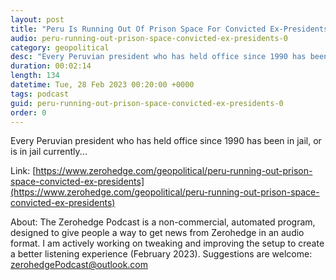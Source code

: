```yaml
---
layout: post
title: "Peru Is Running Out Of Prison Space For Convicted Ex-Presidents"
audio: peru-running-out-prison-space-convicted-ex-presidents-0
category: geopolitical
desc: "Every Peruvian president who has held office since 1990 has been in jail, or is in jail currently..."
duration: 00:02:14
length: 134
datetime: Tue, 28 Feb 2023 00:20:00 +0000
tags: podcast
guid: peru-running-out-prison-space-convicted-ex-presidents-0
order: 0
---
```

Every Peruvian president who has held office since 1990 has been in jail, or is in jail currently...

Link: [https://www.zerohedge.com/geopolitical/peru-running-out-prison-space-convicted-ex-presidents](https://www.zerohedge.com/geopolitical/peru-running-out-prison-space-convicted-ex-presidents)

About: The Zerohedge Podcast is a non-commercial, automated program, designed to give people a way to get news from Zerohedge in an audio format.  I am actively working on tweaking and improving the setup to create a better listening experience (February 2023).  Suggestions are welcome: [zerohedgePodcast@outlook.com](mailto:zerohedgePodcast@outlook.com)
